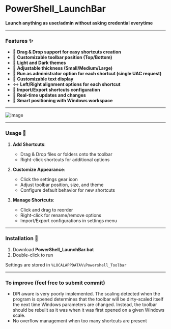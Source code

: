 # PowerShell_LaunchBar

**Launch anything as user/admin without asking credential everytime**

--------------------

### Features ✨ 

- 🎯 **Drag & Drop support for easy shortcuts creation**
- 🔄 **Customizable toolbar position (Top/Bottom)**
- 🎨 **Light and Dark themes**
- 📏 **Adjustable thickness (Small/Medium/Large)**
- 🚀 **Run as administrator option for each shortcut (single UAC request)**
- 📝 **Customizable text display**
- ↔️ **Left/Right alignment options for each shortcut**
- 💾 **Import/Export shortcuts configuration**
- 🔄 **Real-time updates and changes**
- 🎯 **Smart positioning with Windows workspace**

--------------------

![image](https://github.com/user-attachments/assets/a80468f3-a77c-4b53-9ffc-5122dcc06efb)

--------------------

### Usage 📝

1. **Add Shortcuts**:
   - Drag & Drop files or folders onto the toolbar
   - Right-click shortcuts for additional options

2. **Customize Appearance**:
   - Click the settings gear icon
   - Adjust toolbar position, size, and theme
   - Configure default behavior for new shortcuts

3. **Manage Shortcuts**:
   - Click and drag to reorder
   - Right-click for rename/remove options
   - Import/Export configurations in settings menu

--------------------

### Installation 🔧

1. Download **PowerShell_LaunchBar.bat**
2. Double-click to run

Settings are stored in `%LOCALAPPDATA%\Powershell_Toolbar`

--------------------

### To improve (feel free to submit commit)

- DPI aware is very poorly implemented. 
The scaling detected when the program is opened determines that the toolbar will be dirty-scaled itself the next time Windows parameters are changed.
Instead, the toolbar should be rebuilt as it was when it was first opened on a given Windows scale.
- No overflow management when too many shortcuts are present
